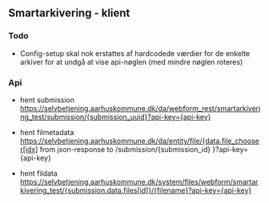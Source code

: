 ## Smartarkivering - klient


### Todo
- Config-setup skal nok erstattes af hardcodede værdier for de enkelte arkiver for at undgå at vise api-nøglen (med mindre nøglen roteres)


### Api
- hent submission
  https://selvbetjening.aarhuskommune.dk/da/webform_rest/smartarkivering_test/submission/{submission_uuid}?api-key={api-key}

- hent filmetadata
  https://selvbetjening.aarhuskommune.dk/da/entity/file/{data.file_chooser[idx] from json-response to /submission/{submission_id} }?api-key={api-key}

- hent fildata
  https://selvbetjening.aarhuskommune.dk/system/files/webform/smartarkivering_test/{submission.data.files[id]}/{filename}?api-key={api-key}